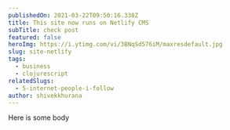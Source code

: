 ```yaml
---
publishedOn: 2021-03-22T09:50:16.338Z
title: This site now runs on Netlify CMS
subTitle: check post
featured: false
heroImg: https://i.ytimg.com/vi/3BNqSd576iM/maxresdefault.jpg
slug: site-netlify
tags:
  - business
  - clojurescript
relatedSlugs:
  - 5-internet-people-i-follow
author: shivekkhurana
---
```

Here is some body